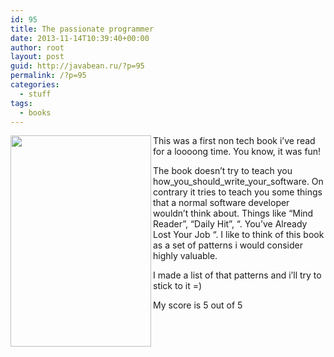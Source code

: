 ```yaml
---
id: 95
title: The passionate programmer
date: 2013-11-14T10:39:40+00:00
author: root
layout: post
guid: http://javabean.ru/?p=95
permalink: /?p=95
categories:
  - stuff
tags:
  - books
---
```

<img class="alignleft" title="book cover" src="http://imagery.pragprog.com/products/137/cfcar2.jpg?1298589825" alt="" width="225" height="338" align="left" />This was a first non tech book i&#8217;ve read for a loooong time. You know, it was fun!

The book doesn&#8217;t try to teach you how\_you\_should\_write\_your_software. On contrary it tries to teach you some things that a normal software developer wouldn&#8217;t think about. Things like &#8220;Mind Reader&#8221;, &#8220;Daily Hit&#8221;, &#8220;. You’ve Already Lost Your Job &#8220;. I like to think of this book as a set of patterns i would consider highly valuable.

I made a list of that patterns and i&#8217;ll try to stick to it =)

My score is 5 out of 5
